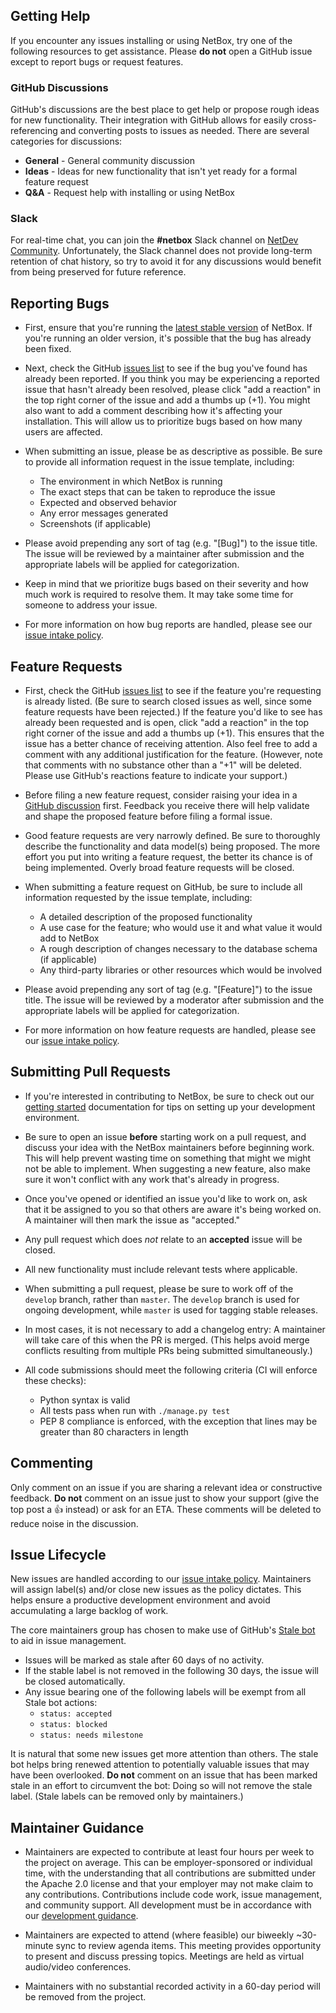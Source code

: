## Getting Help

If you encounter any issues installing or using NetBox, try one of the
following resources to get assistance. Please **do not** open a GitHub issue
except to report bugs or request features.

### GitHub Discussions

GitHub's discussions are the best place to get help or propose rough ideas for
new functionality. Their integration with GitHub allows for easily cross-
referencing and converting posts to issues as needed. There are several
categories for discussions:

* **General** - General community discussion
* **Ideas** - Ideas for new functionality that isn't yet ready for a formal
  feature request
* **Q&A** - Request help with installing or using NetBox

### Slack

For real-time chat, you can join the **#netbox** Slack channel on [NetDev Community](https://netdev.chat/).
Unfortunately, the Slack channel does not provide long-term retention of chat
history, so try to avoid it for any discussions would benefit from being
preserved for future reference.

## Reporting Bugs

* First, ensure that you're running the [latest stable version](https://github.com/netbox-community/netbox/releases)
of NetBox. If you're running an older version, it's possible that the bug has
already been fixed.

* Next, check the GitHub [issues list](https://github.com/netbox-community/netbox/issues)
to see if the bug you've found has already been reported. If you think you may
be experiencing a reported issue that hasn't already been resolved, please
click "add a reaction" in the top right corner of the issue and add a thumbs
up (+1). You might also want to add a comment describing how it's affecting your
installation. This will allow us to prioritize bugs based on how many users are
affected.

* When submitting an issue, please be as descriptive as possible. Be sure to
provide all information request in the issue template, including:

    * The environment in which NetBox is running
    * The exact steps that can be taken to reproduce the issue
    * Expected and observed behavior
    * Any error messages generated
    * Screenshots (if applicable)

* Please avoid prepending any sort of tag (e.g. "[Bug]") to the issue title.
The issue will be reviewed by a maintainer after submission and the appropriate
labels will be applied for categorization.

* Keep in mind that we prioritize bugs based on their severity and how much
work is required to resolve them. It may take some time for someone to address
your issue.

* For more information on how bug reports are handled, please see our [issue
intake policy](https://github.com/netbox-community/netbox/wiki/Issue-Intake-Policy).

## Feature Requests

* First, check the GitHub [issues list](https://github.com/netbox-community/netbox/issues)
to see if the feature you're requesting is already listed. (Be sure to search
closed issues as well, since some feature requests have been rejected.) If the
feature you'd like to see has already been requested and is open, click "add a
reaction" in the top right corner of the issue and add a thumbs up (+1). This
ensures that the issue has a better chance of receiving attention. Also feel
free to add a comment with any additional justification for the feature.
(However, note that comments with no substance other than a "+1" will be
deleted. Please use GitHub's reactions feature to indicate your support.)

* Before filing a new feature request, consider raising your idea in a
[GitHub discussion](https://github.com/netbox-community/netbox/discussions)
first. Feedback you receive there will help validate and shape the proposed
feature before filing a formal issue.

* Good feature requests are very narrowly defined. Be sure to thoroughly
describe the functionality and data model(s) being proposed. The more effort
you put into writing a feature request, the better its chance is of being
implemented. Overly broad feature requests will be closed.

* When submitting a feature request on GitHub, be sure to include all
information requested by the issue template, including:

    * A detailed description of the proposed functionality
    * A use case for the feature; who would use it and what value it would add
      to NetBox
    * A rough description of changes necessary to the database schema (if
      applicable)
    * Any third-party libraries or other resources which would be involved

* Please avoid prepending any sort of tag (e.g. "[Feature]") to the issue
title. The issue will be reviewed by a moderator after submission and the
appropriate labels will be applied for categorization.

* For more information on how feature requests are handled, please see our
[issue intake policy](https://github.com/netbox-community/netbox/wiki/Issue-Intake-Policy).

## Submitting Pull Requests

* If you're interested in contributing to NetBox, be sure to check out our
[getting started](https://netbox.readthedocs.io/en/stable/development/getting-started/)
documentation for tips on setting up your development environment.

* Be sure to open an issue **before** starting work on a pull request, and
discuss your idea with the NetBox maintainers before beginning work. This will
help prevent wasting time on something that might we might not be able to
implement. When suggesting a new feature, also make sure it won't conflict with
any work that's already in progress.

* Once you've opened or identified an issue you'd like to work on, ask that it
be assigned to you so that others are aware it's being worked on. A maintainer
will then mark the issue as "accepted."

* Any pull request which does _not_ relate to an **accepted** issue will be closed.

* All new functionality must include relevant tests where applicable.

* When submitting a pull request, please be sure to work off of the `develop`
branch, rather than `master`. The `develop` branch is used for ongoing
development, while `master` is used for tagging stable releases.

* In most cases, it is not necessary to add a changelog entry: A maintainer will
take care of this when the PR is merged. (This helps avoid merge conflicts
resulting from multiple PRs being submitted simultaneously.)

* All code submissions should meet the following criteria (CI will enforce
these checks):

    * Python syntax is valid
    * All tests pass when run with `./manage.py test`
    * PEP 8 compliance is enforced, with the exception that lines may be
      greater than 80 characters in length

## Commenting

Only comment on an issue if you are sharing a relevant idea or constructive
feedback. **Do not** comment on an issue just to show your support (give the
top post a :+1: instead) or ask for an ETA. These comments will be deleted to
reduce noise in the discussion.

## Issue Lifecycle

New issues are handled according to our [issue intake policy](https://github.com/netbox-community/netbox/wiki/Issue-Intake-Policy).
Maintainers will assign label(s) and/or close new issues as the policy
dictates. This helps ensure a productive development environment and avoid
accumulating a large backlog of work.

The core maintainers group has chosen to make use of GitHub's [Stale bot](https://github.com/apps/stale)
to aid in issue management.

* Issues will be marked as stale after 60 days of no activity.
* If the stable label is not removed in the following 30 days, the issue will
  be closed automatically.
* Any issue bearing one of the following labels will be exempt from all Stale
  bot actions:
  * `status: accepted`
  * `status: blocked`
  * `status: needs milestone`

It is natural that some new issues get more attention than others. The stale
bot helps bring renewed attention to potentially valuable issues that may have
been overlooked. **Do not** comment on an issue that has been marked stale in
an effort to circumvent the bot: Doing so will not remove the stale label.
(Stale labels can be removed only by maintainers.)

## Maintainer Guidance

* Maintainers are expected to contribute at least four hours per week to the
  project on average. This can be employer-sponsored or individual time, with
  the understanding that all contributions are submitted under the Apache 2.0
  license and that your employer may not make claim to any contributions.
  Contributions include code work, issue management, and community support. All
  development must be in accordance with our [development guidance](https://netbox.readthedocs.io/en/stable/development/).

* Maintainers are expected to attend (where feasible) our biweekly ~30-minute
  sync to review agenda items. This meeting provides opportunity to present and
  discuss pressing topics. Meetings are held as virtual audio/video conferences.

* Maintainers with no substantial recorded activity in a 60-day period will be
  removed from the project.
